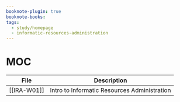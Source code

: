 ```yaml
---
booknote-plugin: true
booknote-books: 
tags:
  - study/homepage
  - informatic-resources-administration
---
```


# MOC

| File        | Description                                  |
| ----------- | -------------------------------------------- |
| [[IRA-W01]] | Intro to Informatic Resources Administration |

